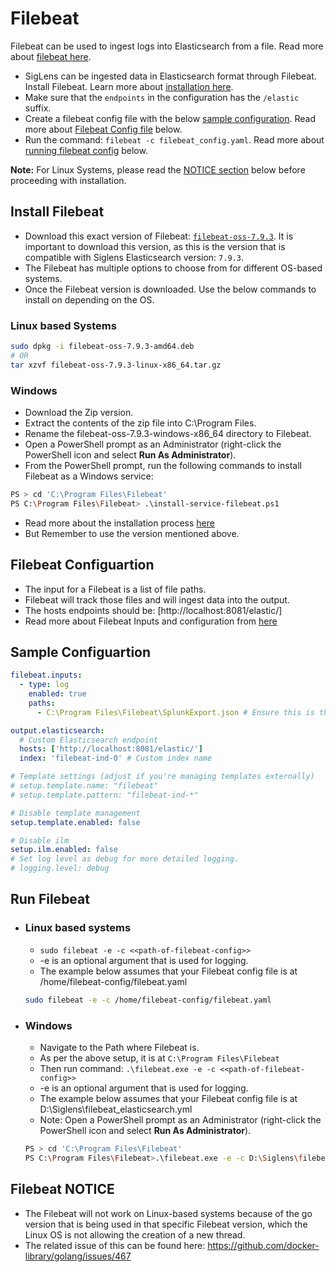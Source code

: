 # Filebeat

Filebeat can be used to ingest logs into Elasticsearch from a file. Read more about [filebeat here](https://www.elastic.co/guide/en/beats/filebeat/7.9/filebeat-overview.html).

- SigLens can be ingested data in Elasticsearch format through Filebeat. Install Filebeat. Learn more about [installation here](#install-filebeat).
- Make sure that the `endpoints` in the configuration has the `/elastic` suffix.
- Create a filebeat config file with the below [sample configuration](#sample-configuration). Read more about [Filebeat Config file](#filebeat-configuartion) below.
- Run the command: `filebeat -c filebeat_config.yaml`. Read more about [running filebeat config](#run-filebeat-config) below.

**Note:** For Linux Systems, please read the [NOTICE section](#filebeat-notice) below before proceeding with installation.

## Install Filebeat

- Download this exact version of Filebeat: [`filebeat-oss-7.9.3`](https://www.elastic.co/downloads/past-releases/filebeat-oss-7-9-3). It is important to download this version, as this is the version that is compatible with Siglens Elasticsearch version: `7.9.3`.
- The Filebeat has multiple options to choose from for different OS-based systems.
- Once the Filebeat version is downloaded. Use the below commands to install on depending on the OS.

### Linux based Systems

```bash
sudo dpkg -i filebeat-oss-7.9.3-amd64.deb
# OR
tar xzvf filebeat-oss-7.9.3-linux-x86_64.tar.gz
```

### Windows

- Download the Zip version.
- Extract the contents of the zip file into C:\Program Files.
- Rename the filebeat-oss-7.9.3-windows-x86_64 directory to Filebeat.
- Open a PowerShell prompt as an Administrator (right-click the PowerShell icon and select **Run As Administrator**).
- From the PowerShell prompt, run the following commands to install Filebeat as a Windows service:

```bash
PS > cd 'C:\Program Files\Filebeat'
PS C:\Program Files\Filebeat> .\install-service-filebeat.ps1
```

- Read more about the installation process [here](https://www.elastic.co/guide/en/beats/filebeat/7.9/filebeat-installation-configuration.html)
- But Remember to use the version mentioned above.

## Filebeat Configuartion

- The input for a Filebeat is a list of file paths.
- Filebeat will track those files and will ingest data into the output.
- The hosts endpoints should be: [http://localhost:8081/elastic/]
- Read more about Filebeat Inputs and configuration from [here](https://www.elastic.co/guide/en/beats/filebeat/7.9/configuration-filebeat-options.html)

## Sample Configuartion

```yaml
filebeat.inputs:
  - type: log
    enabled: true
    paths:
      - C:\Program Files\Filebeat\SplunkExport.json # Ensure this is the correct path

output.elasticsearch:
  # Custom Elasticsearch endpoint
  hosts: ['http://localhost:8081/elastic/']
  index: 'filebeat-ind-0' # Custom index name

# Template settings (adjust if you're managing templates externally)
# setup.template.name: "filebeat"
# setup.template.pattern: "filebeat-ind-*"

# Disable template management
setup.template.enabled: false

# Disable ilm
setup.ilm.enabled: false
# Set log level as debug for more detailed logging.
# logging.level: debug
```

## Run Filebeat

- ### Linux based systems

  - `sudo filebeat -e -c <<path-of-filebeat-config>>`
  - -e is an optional argument that is used for logging.
  - The example below assumes that your Filebeat config file is at /home/filebeat-config/filebeat.yaml

  ```bash
  sudo filebeat -e -c /home/filebeat-config/filebeat.yaml
  ```

- ### Windows

  - Navigate to the Path where Filebeat is.
  - As per the above setup, it is at `C:\Program Files\Filebeat`
  - Then run command: `.\filebeat.exe -e -c <<path-of-filebeat-config>>`
  - -e is an optional argument that is used for logging.
  - The example below assumes that your Filebeat config file is at D:\Siglens\filebeat_elasticsearch.yml
  - Note: Open a PowerShell prompt as an Administrator (right-click the PowerShell icon and select **Run As Administrator**).

  ```bash
  PS > cd 'C:\Program Files\Filebeat'
  PS C:\Program Files\Filebeat>.\filebeat.exe -e -c D:\Siglens\filebeat_elasticsearch.yml
  ```

## Filebeat NOTICE

- The Filebeat will not work on Linux-based systems because of the go version that is being used in that specific Filebeat version, which the Linux OS is not allowing the creation of a new thread.
- The related issue of this can be found here: https://github.com/docker-library/golang/issues/467
